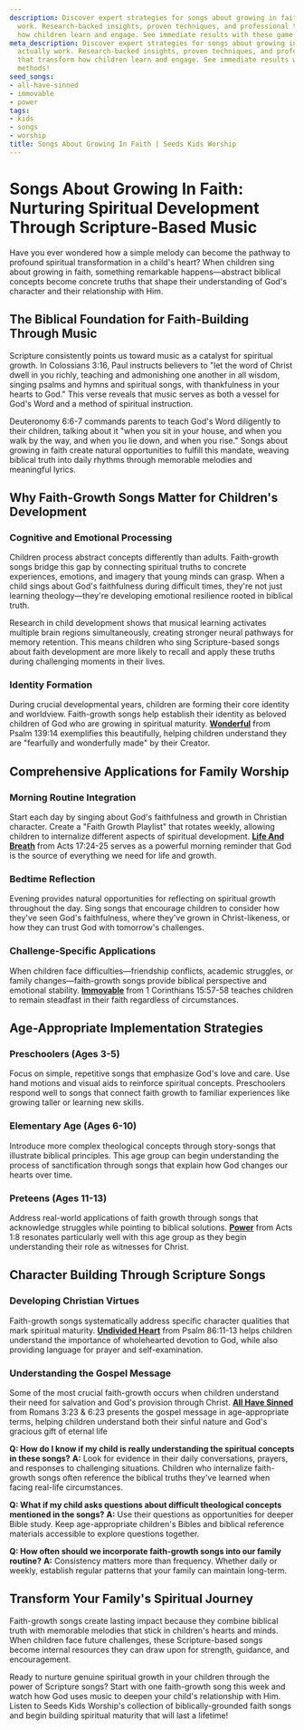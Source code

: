 ```yaml
---
description: Discover expert strategies for songs about growing in faith that actually
  work. Research-backed insights, proven techniques, and professional tips that transform
  how children learn and engage. See immediate results with these game-changing methods!
meta_description: Discover expert strategies for songs about growing in faith that
  actually work. Research-backed insights, proven techniques, and professional tips
  that transform how children learn and engage. See immediate results with these game-changing
  methods!
seed_songs:
- all-have-sinned
- immovable
- power
tags:
- kids
- songs
- worship
title: Songs About Growing In Faith | Seeds Kids Worship
---
```

# Songs About Growing In Faith: Nurturing Spiritual Development Through Scripture-Based Music

Have you ever wondered how a simple melody can become the pathway to profound spiritual transformation in a child's heart? When children sing about growing in faith, something remarkable happens—abstract biblical concepts become concrete truths that shape their understanding of God's character and their relationship with Him.

## The Biblical Foundation for Faith-Building Through Music

Scripture consistently points us toward music as a catalyst for spiritual growth. In Colossians 3:16, Paul instructs believers to "let the word of Christ dwell in you richly, teaching and admonishing one another in all wisdom, singing psalms and hymns and spiritual songs, with thankfulness in your hearts to God." This verse reveals that music serves as both a vessel for God's Word and a method of spiritual instruction.

Deuteronomy 6:6-7 commands parents to teach God's Word diligently to their children, talking about it "when you sit in your house, and when you walk by the way, and when you lie down, and when you rise." Songs about growing in faith create natural opportunities to fulfill this mandate, weaving biblical truth into daily rhythms through memorable melodies and meaningful lyrics.

## Why Faith-Growth Songs Matter for Children's Development

### Cognitive and Emotional Processing

Children process abstract concepts differently than adults. Faith-growth songs bridge this gap by connecting spiritual truths to concrete experiences, emotions, and imagery that young minds can grasp. When a child sings about God's faithfulness during difficult times, they're not just learning theology—they're developing emotional resilience rooted in biblical truth.

Research in child development shows that musical learning activates multiple brain regions simultaneously, creating stronger neural pathways for memory retention. This means children who sing Scripture-based songs about faith development are more likely to recall and apply these truths during challenging moments in their lives.

### Identity Formation

During crucial developmental years, children are forming their core identity and worldview. Faith-growth songs help establish their identity as beloved children of God who are growing in spiritual maturity. [**Wonderful**](https://seedskidsworship.com/product/wonderful-psalm-13914/) from Psalm 139:14 exemplifies this beautifully, helping children understand they are "fearfully and wonderfully made" by their Creator.

## Comprehensive Applications for Family Worship

### Morning Routine Integration

Start each day by singing about God's faithfulness and growth in Christian character. Create a "Faith Growth Playlist" that rotates weekly, allowing children to internalize different aspects of spiritual development. [**Life And Breath**](https://seedskidsworship.com/product/life-and-breath-acts-1724-25/) from Acts 17:24-25 serves as a powerful morning reminder that God is the source of everything we need for life and growth.

### Bedtime Reflection

Evening provides natural opportunities for reflecting on spiritual growth throughout the day. Sing songs that encourage children to consider how they've seen God's faithfulness, where they've grown in Christ-likeness, or how they can trust God with tomorrow's challenges.

### Challenge-Specific Applications

When children face difficulties—friendship conflicts, academic struggles, or family changes—faith-growth songs provide biblical perspective and emotional stability. [**Immovable**](https://seedskidsworship.com/product/immovable-1-corinthians-1557-58/) from 1 Corinthians 15:57-58 teaches children to remain steadfast in their faith regardless of circumstances.

## Age-Appropriate Implementation Strategies

### Preschoolers (Ages 3-5)
Focus on simple, repetitive songs that emphasize God's love and care. Use hand motions and visual aids to reinforce spiritual concepts. Preschoolers respond well to songs that connect faith growth to familiar experiences like growing taller or learning new skills.

### Elementary Age (Ages 6-10)
Introduce more complex theological concepts through story-songs that illustrate biblical principles. This age group can begin understanding the process of sanctification through songs that explain how God changes our hearts over time.

### Preteens (Ages 11-13)
Address real-world applications of faith growth through songs that acknowledge struggles while pointing to biblical solutions. [**Power**](https://seedskidsworship.com/product/power-acts-18/) from Acts 1:8 resonates particularly well with this age group as they begin understanding their role as witnesses for Christ.

## Character Building Through Scripture Songs

### Developing Christian Virtues

Faith-growth songs systematically address specific character qualities that mark spiritual maturity. [**Undivided Heart**](https://seedskidsworship.com/product/undivided-heart-psalm-8611-13-2/) from Psalm 86:11-13 helps children understand the importance of wholehearted devotion to God, while also providing language for prayer and self-examination.

### Understanding the Gospel Message

Some of the most crucial faith-growth occurs when children understand their need for salvation and God's provision through Christ. [**All Have Sinned**](https://seedskidsworship.com/product/all-have-sinned-romans-323-623-2/) from Romans 3:23 & 6:23 presents the gospel message in age-appropriate terms, helping children understand both their sinful nature and God's gracious gift of eternal life

**Q: How do I know if my child is really understanding the spiritual concepts in these songs?**
**A:** Look for evidence in their daily conversations, prayers, and responses to challenging situations. Children who internalize faith-growth songs often reference the biblical truths they've learned when facing real-life circumstances.

**Q: What if my child asks questions about difficult theological concepts mentioned in the songs?**
**A:** Use their questions as opportunities for deeper Bible study. Keep age-appropriate children's Bibles and biblical reference materials accessible to explore questions together.

**Q: How often should we incorporate faith-growth songs into our family routine?**
**A:** Consistency matters more than frequency. Whether daily or weekly, establish regular patterns that your family can maintain long-term.

## Transform Your Family's Spiritual Journey

Faith-growth songs create lasting impact because they combine biblical truth with memorable melodies that stick in children's hearts and minds. When children face future challenges, these Scripture-based songs become internal resources they can draw upon for strength, guidance, and encouragement.

Ready to nurture genuine spiritual growth in your children through the power of Scripture songs? Start with one faith-growth song this week and watch how God uses music to deepen your child's relationship with Him. Listen to Seeds Kids Worship's collection of biblically-grounded faith songs and begin building spiritual maturity that will last a lifetime!

<script type="application/ld+json">
{
  "@context": "https://schema.org",
  "@type": "Article",
  "headline": "Songs About Growing In Faith",
  "author": {
    "@type": "Organization",
    "name": "Seeds Kids Worship"
  },
  "publisher": {
    "@type": "Organization",
    "name": "Seeds Kids Worship",
    "logo": {
      "@type": "ImageObject",
      "url": "https://seedskidsworship.com/logo.png"
    }
  },
  "datePublished": "2025-09-08T11:38:04.046598",
  "dateModified": "2025-09-08T11:38:04.046623",
  "description": "Discover expert strategies for songs about growing in faith that actually work. Research-backed insights, proven techniques, and professional tips that transfor",
  "mainEntityOfPage": {
    "@type": "WebPage",
    "@id": "https://seedskidsworship.com/activities/songs-about-growing-in-faith/"
  }
}
</script>

<script type="application/ld+json">
{
  "@context": "https://schema.org",
  "@type": "Product",
  "name": "All Have Sinned",
  "description": "Gospel-centered song explaining humanity's sinful nature and God's gift of eternal life through Christ",
  "url": "https://seedskidsworship.com/product/all-have-sinned-romans-323-623-2/",
  "brand": {
    "@type": "Brand",
    "name": "Seeds Kids Worship"
  },
  "category": "Children's Christian Music",
  "album": "I Am With You"
}
</script>

<script type="application/ld+json">
{
  "@context": "https://schema.org",
  "@type": "Product",
  "name": "Immovable",
  "description": "Steadfast song about being immovable in the work of the Lord from 1 Corinthians 15:57-58",
  "url": "https://seedskidsworship.com/product/immovable-1-corinthians-1557-58/",
  "brand": {
    "@type": "Brand",
    "name": "Seeds Kids Worship"
  },
  "category": "Children's Christian Music",
  "album": "Power"
}
</script>

<script type="application/ld+json">
{
  "@context": "https://schema.org",
  "@type": "Product",
  "name": "Power",
  "description": "Energetic song about receiving power from the Holy Spirit to be witnesses from Acts 1:8",
  "url": "https://seedskidsworship.com/product/power-acts-18/",
  "brand": {
    "@type": "Brand",
    "name": "Seeds Kids Worship"
  },
  "category": "Children's Christian Music",
  "album": "Power"
}
</script>

<script type="application/ld+json">
{
  "@context": "https://schema.org",
  "@type": "Product",
  "name": "Undivided Heart",
  "description": "Worship song asking for an undivided heart to fear God's name from Psalm 86:11-13",
  "url": "https://seedskidsworship.com/product/undivided-heart-psalm-8611-13-2/",
  "brand": {
    "@type": "Brand",
    "name": "Seeds Kids Worship"
  },
  "category": "Children's
